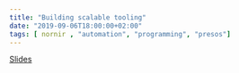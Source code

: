 ```yaml
---
title: "Building scalable tooling"
date: "2019-09-06T18:00:00+02:00"
tags: [ nornir , "automation", "programming", "presos"]
---
```


[Slides](/p/building_scalable_tooling/slides.html)


